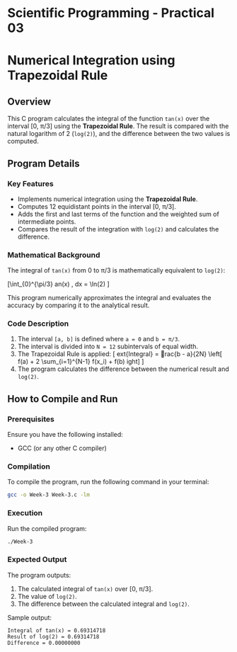 # Scientific Programming - Practical 03

# Numerical Integration using Trapezoidal Rule

## Overview

This C program calculates the integral of the function `tan(x)` over the interval [0, π/3] using the **Trapezoidal Rule**. The result is compared with the natural logarithm of 2 (`log(2)`), and the difference between the two values is computed.

## Program Details

### Key Features

- Implements numerical integration using the **Trapezoidal Rule**.
- Computes 12 equidistant points in the interval [0, π/3].
- Adds the first and last terms of the function and the weighted sum of intermediate points.
- Compares the result of the integration with `log(2)` and calculates the difference.

### Mathematical Background

The integral of `tan(x)` from 0 to π/3 is mathematically equivalent to `log(2)`:

\[\int_{0}^{\pi/3} 	an(x) \, dx = \ln(2)
\]

This program numerically approximates the integral and evaluates the accuracy by comparing it to the analytical result.

### Code Description

1. The interval `[a, b]` is defined where `a = 0` and `b = π/3`.
2. The interval is divided into `N = 12` subintervals of equal width.
3. The Trapezoidal Rule is applied:
   \[   	ext{Integral} = rac{b - a}{2N} \left[ f(a) + 2 \sum_{i=1}^{N-1} f(x_i) + f(b) 
ight]
   \]
4. The program calculates the difference between the numerical result and `log(2)`.

## How to Compile and Run

### Prerequisites

Ensure you have the following installed:

- GCC (or any other C compiler)

### Compilation

To compile the program, run the following command in your terminal:

```bash
gcc -o Week-3 Week-3.c -lm
```

### Execution

Run the compiled program:

```bash
./Week-3
```

### Expected Output

The program outputs:

1. The calculated integral of `tan(x)` over [0, π/3].
2. The value of `log(2)`.
3. The difference between the calculated integral and `log(2)`.

Sample output:

```plaintext
Integral of tan(x) = 0.69314718
Result of log(2) = 0.69314718
Difference = 0.00000000
```
